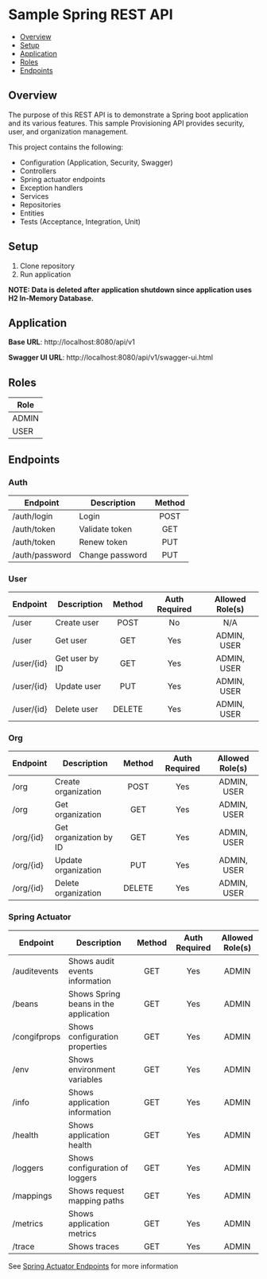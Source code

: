 # Sample Spring REST API
- [Overview](#overview)
- [Setup](#setup)
- [Application](#application)
- [Roles](#roles)
- [Endpoints](#endpoints)

## Overview
The purpose of this REST API is to demonstrate a Spring boot application and its various features. This sample Provisioning API provides security, user, and organization management.

This project contains the following:
- Configuration (Application, Security, Swagger)
- Controllers
- Spring actuator endpoints
- Exception handlers
- Services
- Repositories
- Entities
- Tests (Acceptance, Integration, Unit)

## Setup
1. Clone repository
2. Run application

**NOTE: Data is deleted after application shutdown since application uses H2 In-Memory Database.**

## Application
**Base URL**: http://localhost:8080/api/v1

**Swagger UI URL**: http://localhost:8080/api/v1/swagger-ui.html

## Roles
| Role |
|----------|
| ADMIN |
| USER |

## Endpoints
### Auth
| Endpoint | Description | Method |
|----------|-------------|:------:|
| /auth/login | Login | POST |
| /auth/token | Validate token | GET |
| /auth/token | Renew token | PUT |
| /auth/password | Change password | PUT |

### User
| Endpoint | Description | Method | Auth Required | Allowed Role(s) |
|----------|-------------|:------:|:-------------:|:---------------:|
| /user | Create user | POST | No | N/A |
| /user | Get user | GET | Yes | ADMIN, USER |
| /user/{id} | Get user by ID | GET | Yes | ADMIN, USER |
| /user/{id} | Update user | PUT | Yes | ADMIN, USER |
| /user/{id} | Delete user | DELETE | Yes | ADMIN, USER |

### Org
| Endpoint | Description | Method | Auth Required | Allowed Role(s) |
|----------|-------------|:------:|:-------------:|:---------------:|
| /org | Create organization | POST | Yes | ADMIN, USER |
| /org | Get organization | GET | Yes | ADMIN, USER |
| /org/{id} | Get organization by ID | GET | Yes | ADMIN, USER |
| /org/{id} | Update organization | PUT | Yes | ADMIN, USER |
| /org/{id} | Delete organization | DELETE | Yes | ADMIN, USER |

### Spring Actuator
| Endpoint | Description | Method | Auth Required | Allowed Role(s) |
|----------|-------------|:------:|:-------------:|:---------------:|
| /auditevents| Shows audit events information | GET   | Yes | ADMIN |
| /beans | Shows Spring beans in the application | GET   | Yes | ADMIN |
| /congifprops | Shows configuration properties | GET | Yes | ADMIN |
| /env | Shows environment variables | GET | Yes | ADMIN |
| /info | Shows application information | GET   | Yes | ADMIN |
| /health | Shows application health | GET   | Yes | ADMIN |
| /loggers | Shows configuration of loggers | GET   | Yes | ADMIN |
| /mappings | Shows request mapping paths | GET   | Yes | ADMIN |
| /metrics | Shows application metrics | GET   | Yes | ADMIN |
| /trace | Shows traces | GET   | Yes | ADMIN |

See [Spring Actuator Endpoints](https://docs.spring.io/spring-boot/docs/current/reference/html/production-ready-endpoints.html) for more information

